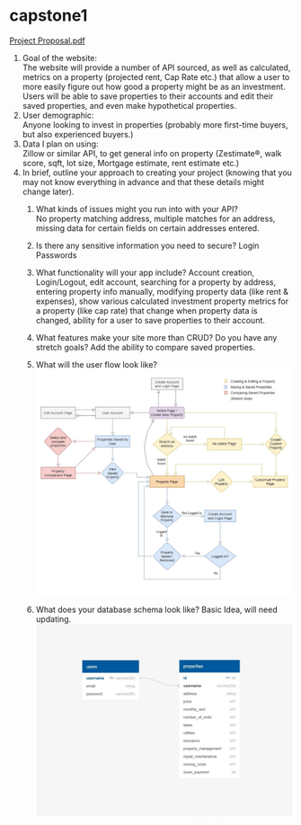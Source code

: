 # capstone1

[Project Proposal.pdf](https://github.com/JoeBusLife/capstone1/blob/main/documents/Project%20Proposal.pdf)

1.	Goal of the website:  
The website will provide a number of API sourced, as well as calculated, metrics on a property (projected rent, Cap Rate etc.) that allow a user to more easily figure out how good a property might be as an investment. Users will be able to save properties to their accounts and edit their saved properties, and even make hypothetical properties.
2.	User demographic:  
Anyone looking to invest in properties (probably more first-time buyers, but also experienced buyers.)
3.	Data I plan on using:  
Zillow or similar API, to get general info on property (Zestimate®, walk score, sqft, lot size, Mortgage estimate, rent estimate etc.)
4.	In brief, outline your approach to creating your project (knowing that you may not know everything in advance and that these details might change later).  
    1.	What kinds of issues might you run into with your API?  
No property matching address, multiple matches for an address, missing data for certain fields on certain addresses entered.

    2.	Is there any sensitive information you need to secure?
Login Passwords

    3.	What functionality will your app include?
Account creation, Login/Logout, edit account, searching for a property by address, entering property info manually, modifying property data (like rent & expenses), show various calculated investment property metrics for a property (like cap rate) that change when property data is changed, ability for a user to save properties to their account.

    4.	What features make your site more than CRUD? Do you have any stretch goals?
Add the ability to compare saved properties.

    5.	What will the user flow look like?
[![](https://github.com/JoeBusLife/capstone1/blob/main/documents/User%20Flow%20Chart.jpg)](https://github.com/JoeBusLife/capstone1/blob/main/documents/User%20Flow%20Chart.jpg)

    6.	What does your database schema look like?
Basic Idea, will need updating.
[![](https://github.com/JoeBusLife/capstone1/blob/main/documents/Database%20Schema.jpg)](https://github.com/JoeBusLife/capstone1/blob/main/documents/Database%20Schema.jpg)
